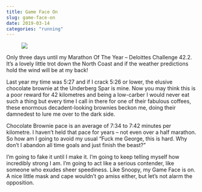 ```yaml
---
title: Game Face On
slug: game-face-on
date: 2019-03-14
categories: "running"
---
```


<figure class="wp-block-image is-resized"><img src="https://res.cloudinary.com/dy6grlu8z/image/upload/v1558866446/sjvxjrux97p3qxsemo1b.jpg"/></figure>



<p>Only three days until my Marathon Of The Year – Deloittes Challenge 42.2. It’s a lovely little trot down the North Coast and if the weather predictions hold the wind will be at my back!</p>



<p>Last year my time was 5:27 and if I crack 5:26 or lower, the elusive chocolate brownie at the Underberg Spar is mine. Now you may think this is a poor reward for 42 kilometres and being a low-carber I would never eat such a thing but every time I call in there for one of their fabulous coffees, these enormous decadent-looking brownies beckon me, doing their damnedest to lure me over to the dark side.</p>



<p>Chocolate Brownie pace is an average of 7:34 to 7:42 minutes per kilometre. I haven’t held that pace for years – not even over a half marathon. So how am I going to avoid my usual “Fuck me George, this is hard. Why don’t I abandon all time goals and just finish the beast?” </p>



<p>I’m going to fake it until I make it. I’m going to keep telling myself how incredibly strong I am. I’m going to act like a serious contender, like someone who exudes sheer speediness. Like Snoopy, my Game Face is on. A nice little mask and cape wouldn’t go amiss either, but let’s not alarm the opposition.</p>


